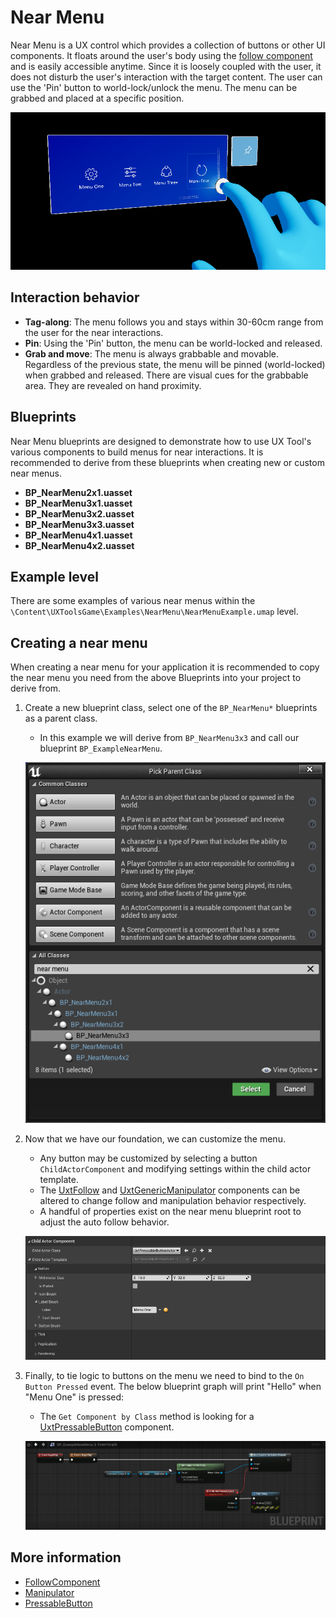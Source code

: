 # Near Menu
Near Menu is a UX control which provides a collection of buttons or other UI components. It floats around the user's body using the [follow component](FollowComponent.md) and is easily accessible anytime. Since it is loosely coupled with the user, it does not disturb the user's interaction with the target content. The user can use the 'Pin' button to world-lock/unlock the menu. The menu can be grabbed and placed at a specific position.

![NearMenu](Images/NearMenu/NearMenu.png)

## Interaction behavior

- **Tag-along**: The menu follows you and stays within 30-60cm range from the user for the near interactions.
- **Pin**: Using the 'Pin' button, the menu can be world-locked and released.
- **Grab and move**: The menu is always grabbable and movable. Regardless of the previous state, the menu will be pinned (world-locked) when grabbed and released. There are visual cues for the grabbable area. They are revealed on hand proximity.

## Blueprints

Near Menu blueprints are designed to demonstrate how to use UX Tool's various components to build menus for near interactions. It is recommended to derive from these blueprints when creating new or custom near menus.

- **BP_NearMenu2x1.uasset**
- **BP_NearMenu3x1.uasset**
- **BP_NearMenu3x2.uasset**
- **BP_NearMenu3x3.uasset**
- **BP_NearMenu4x1.uasset**
- **BP_NearMenu4x2.uasset**

## Example level

There are some examples of various near menus within the `\Content\UXToolsGame\Examples\NearMenu\NearMenuExample.umap` level.

## Creating a near menu
When creating a near menu for your application it is recommended to copy the near menu you need from the above Blueprints into your project to derive from.

1. Create a new blueprint class, select one of the `BP_NearMenu*` blueprints as a parent class.
    * In this example we will derive from `BP_NearMenu3x3` and call our blueprint `BP_ExampleNearMenu`.

    ![ParentClass](Images/NearMenu/NearMenuParentClass.png)

2. Now that we have our foundation, we can customize the menu.
    * Any button may be customized by selecting a button `ChildActorComponent` and modifying settings within the child actor template.
    * The [UxtFollow](FollowComponent.md) and [UxtGenericManipulator](Manipulator.md) components can be altered to change follow and manipulation behavior respectively.
    * A handful of properties exist on the near menu blueprint root to adjust the auto follow behavior.

    ![Customize](Images/NearMenu/NearMenuCustomize.png)

3. Finally, to tie logic to buttons on the menu we need to bind to the `On Button Pressed` event. The below blueprint graph will print "Hello" when "Menu One" is pressed:
    * The `Get Component by Class` method is looking for a [UxtPressableButton](PressableButton.md) component.

    ![EventGraph](Images/NearMenu/NearMenuEventGraph.png)

## More information
* [FollowComponent](FollowComponent.md)
* [Manipulator](Manipulator.md)
* [PressableButton](PressableButton.md)
